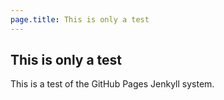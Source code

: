 ```yaml
---
page.title: This is only a test
---
```


## This is only a test

This is a test of the GitHub Pages Jenkyll system.

